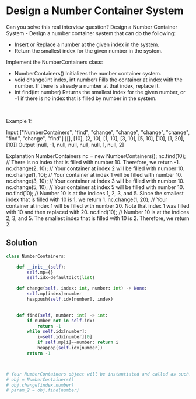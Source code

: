 # Design a Number Container System

Can you solve this real interview question? Design a Number Container System - Design a number container system that can do the following:

 * Insert or Replace a number at the given index in the system.
 * Return the smallest index for the given number in the system.

Implement the NumberContainers class:

 * NumberContainers() Initializes the number container system.
 * void change(int index, int number) Fills the container at index with the number. If there is already a number at that index, replace it.
 * int find(int number) Returns the smallest index for the given number, or -1 if there is no index that is filled by number in the system.

 

Example 1:


Input
["NumberContainers", "find", "change", "change", "change", "change", "find", "change", "find"]
[[], [10], [2, 10], [1, 10], [3, 10], [5, 10], [10], [1, 20], [10]]
Output
[null, -1, null, null, null, null, 1, null, 2]

Explanation
NumberContainers nc = new NumberContainers();
nc.find(10); // There is no index that is filled with number 10. Therefore, we return -1.
nc.change(2, 10); // Your container at index 2 will be filled with number 10.
nc.change(1, 10); // Your container at index 1 will be filled with number 10.
nc.change(3, 10); // Your container at index 3 will be filled with number 10.
nc.change(5, 10); // Your container at index 5 will be filled with number 10.
nc.find(10); // Number 10 is at the indices 1, 2, 3, and 5. Since the smallest index that is filled with 10 is 1, we return 1.
nc.change(1, 20); // Your container at index 1 will be filled with number 20. Note that index 1 was filled with 10 and then replaced with 20. 
nc.find(10); // Number 10 is at the indices 2, 3, and 5. The smallest index that is filled with 10 is 2. Therefore, we return 2.

## Solution
```py
class NumberContainers:

    def __init__(self):
        self.mp={}
        self.idx=defaultdict(list)

    def change(self, index: int, number: int) -> None:
        self.mp[index]=number
        heappush(self.idx[number], index)
        

    def find(self, number: int) -> int:
        if number not in self.idx:
            return -1
        while self.idx[number]:
            i=self.idx[number][0]
            if self.mp[i]==number: return i
            heappop(self.idx[number])
        return -1



# Your NumberContainers object will be instantiated and called as such:
# obj = NumberContainers()
# obj.change(index,number)
# param_2 = obj.find(number)
```
